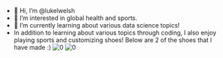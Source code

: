 - 👋 Hi, I’m @lukelwelsh
- 👀 I’m interested in global health and sports.
- 🌱 I’m currently learning about various data science topics!
- In addition to learning about various topics through coding, I also enjoy playing sports and customizing shoes! Below are 2 of the shoes that I have made :)
![0](https://user-images.githubusercontent.com/99223887/188188293-501480dd-f166-4d2e-a28f-27eb765b32d6.jpg)
![0](https://user-images.githubusercontent.com/99223887/188188394-130f5739-6ab8-466e-b5f9-d7fe705bcc12.jpg)



<!---
lukelwelsh/lukelwelsh is a ✨ special ✨ repository because its `README.md` (this file) appears on your GitHub profile.
You can click the Preview link to take a look at your changes.
--->
